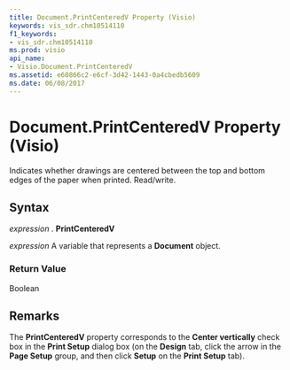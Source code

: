```yaml
---
title: Document.PrintCenteredV Property (Visio)
keywords: vis_sdr.chm10514110
f1_keywords:
- vis_sdr.chm10514110
ms.prod: visio
api_name:
- Visio.Document.PrintCenteredV
ms.assetid: e60866c2-e6cf-3d42-1443-0a4cbedb5609
ms.date: 06/08/2017
---
```



# Document.PrintCenteredV Property (Visio)

Indicates whether drawings are centered between the top and bottom edges of the paper when printed. Read/write.


## Syntax

 _expression_ . **PrintCenteredV**

 _expression_ A variable that represents a **Document** object.


### Return Value

Boolean


## Remarks

The  **PrintCenteredV** property corresponds to the **Center vertically** check box in the **Print Setup** dialog box (on the **Design** tab, click the arrow in the **Page Setup** group, and then click **Setup** on the **Print Setup** tab).


